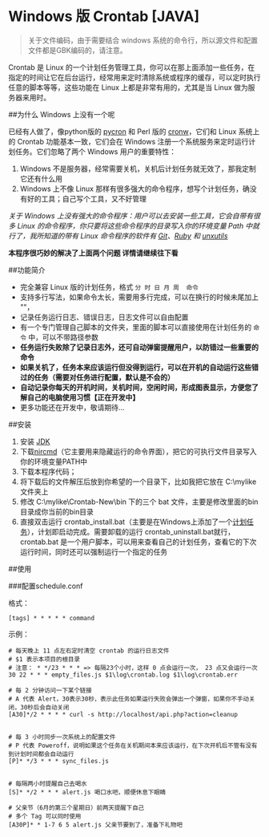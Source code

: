 # Windows 版 Crontab [JAVA]

>关于文件编码，由于需要结合 windows 系统的命令行，所以源文件和配置文件都是GBK编码的，请注意。

Crontab 是 Linux 的一个计划任务管理工具，你可以在那上面添加一些任务，在指定的时间让它在后台运行，经常用来定时清除系统或程序的缓存，可以定时执行任意的脚本等等，这些功能在 Linux 上都是非常有用的，尤其是当 Linux 做为服务器来用时。

##为什么 Windows 上没有一个呢

已经有人做了，像python版的 [pycron](http://www.kalab.com/freeware/pycron/pycron.htm) 和 Perl 版的 [cronw](http://cronw.sourceforge.net/)，它们和 Linux 系统上的 Crontab 功能基本一致，它们会在 Windows 注册一个系统服务来定时运行计划任务。它们忽略了两个 Windows 用户的重要特性：

1. Windows 不是服务器，经常需要关机，关机后计划任务就无效了，那我定制它还有什么用
2. Windows 上不像 Linux 那样有很多强大的命令程序，想写个计划任务，确没有好的工具；自己写个工具，又不好管理

*关于 Windows 上没有强大的命令程序：用户可以去安装一些工具，它会自带有很多 Linux 的命令程序，你只要将这些命令程序的目录写入你的环境变量 Path 中就行了，我所知道的带有 Linux 命令程序的软件有 [Git](http://git-scm.com/)、[Ruby](http://rubyinstaller.org/) 和 [unxutils](http://unxutils.sourceforge.net/)*

**本程序很巧妙的解决了上面两个问题  详情请继续往下看**

##功能简介

* 完全兼容 Linux 版的计划任务，格式 `分 时 日 月 周  命令`
* 支持多行写法，如果命令太长，需要用多行完成，可以在换行的时候未尾加上 "\"，
* 记录任务运行日志、错误日志，日志文件可以自由配置
* 有一个专门管理自己脚本的文件夹，里面的脚本可以直接使用在计划任务的 `命令` 中，可以不带路径参数
* **任务运行失败除了记录日志外，还可自动弹窗提醒用户，以防错过一些重要的命令**
* **如果关机了，任务本来应该运行但没得到运行，可以在开机的自动运行这些错过的任务（需要对任务进行配置，默认是不会的）**
* **自动记录你每天的开机时间，关机时间，空闲时间，形成图表显示，方便您了解自己的电脑使用习惯【正在开发中】**
* 更多功能还在开发中，敬请期待...


##安装


1. 安装 [JDK](http://docs.oracle.com/javase/7/docs/webnotes/install/)
2. 下载[nircmd](http://www.nirsoft.net/utils/nircmd.html)（它主要用来隐藏运行的命令界面），把它的可执行文件目录写入你的环境变量PATH中
3. 下载本程序代码；
2. 将下载后的文件解压后放到你希望的一个目录下，比如我把它放在 C:\mylike 文件夹上
3. 修改 C:\mylike\Crontab-New\bin 下的三个 bat 文件，主要是修改里面的bin目录成你当前的bin目录
4. 直接双击运行 crontab\_install.bat（主要是在Windows上添加了一个[计划任务](http://www.microsoft.com/resources/documentation/windows/xp/all/proddocs/en-us/schtasks.mspx)），计划即启动完成。需要卸载的运行 crontab\_uninstall.bat就行， crontab.bat 是一个用户脚本，可以用来查看自己的计划任务，查看它的下次运行时间，同时还可以强制运行一个指定的任务


##使用

###配置schedule.conf

格式：

	[tags] * * * * * command

示例：

	# 每天晚上 11 点左右定时清空 crontab 的运行日志文件
	# $1 表示本项目的根目录
	# 注意： * */23 * * * => 每隔23个小时，这样 0 点会运行一次， 23 点又会运行一次
	30 22 * * * empty_files.js $1\log\crontab.log $1\log\crontab.err

	# 每 2 分钟访问一下某个链接
	# A 代表 Alert，30表示30秒，表示此任务如果运行失败会弹出一个弹窗，如果你不手动关闭，30秒后会自动关闭
	[A30]*/2 * * * * curl -s http://localhost/api.php?action=cleanup


	# 每 3 小时同步一次系统上的配置文件
	# P 代表 Poweroff，说明如果这个任务在关机期间本来应该运行，在下次开机后不管有没有到计划时间都会自动运行
	[P]* */3 * * * sync_files.js


	# 每隔两小时提醒自己去喝水
	[S]* */2 * * * alert.js 喝口水吧，顺便休息下眼睛

	# 父亲节（6月的第三个星期日）前两天提醒下自己
	# 多个 Tag 可以同时使用
	[A30P]* * 1-7 6 5 alert.js 父亲节要到了，准备下礼物吧
